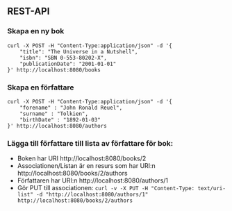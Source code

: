 ## REST-API
### Skapa en ny bok

    curl -X POST -H "Content-Type:application/json" -d '{
        "title": "The Universe in a Nutshell",
        "isbn": "SBN 0-553-80202-X",
        "publicationDate": "2001-01-01"
    }' http://localhost:8080/books

### Skapa en författare

    curl -X POST -H "Content-Type:application/json" -d '{
        "forename" : "John Ronald Reuel",
        "surname" : "Tolkien",
        "birthDate" : "1892-01-03"
    }' http://localhost:8080/authors

### Lägga till författare till lista av författare för bok:

- Boken har URI http://localhost:8080/books/2
- Associationen/Listan är en resurs som har URI:n http://localhost:8080/books/2/authors
- Författaren har URI:n http://localhost:8080/authors/1
- Gör PUT till associationen: `curl -v -X PUT -H "Content-Type: text/uri-list" -d "http://localhost:8080/authors/1" http://localhost:8080/books/2/authors`